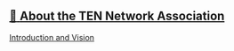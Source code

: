 ## [📄️<!-- --> <!-- -->About the TEN Network Association](/docs/governance/ten-network-association/association.md)

[Introduction and Vision](/docs/governance/ten-network-association/association.md)

